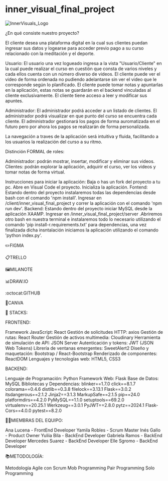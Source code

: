 # inner_visual_final_project
![InnerVisuals_Logo](https://github.com/GabrielaRamos79/inner_visual_final_project/assets/153823346/07158d6f-9108-4a4c-b99a-9734d3c1d8d6)


¿En qué consiste nuestro proyecto?

El cliente desea una plataforma digital en la cual sus clientes puedan ingresar sus datos y logearse para acceder previo pago a su curso relacionado con la meditación y el deporte. 

Usuario:
El usuario una vez logueado ingresa a la vista "Usuario/Cliente" en la cual puede realizar el curso en cuestión que consta de varios niveles y cada ellos cuenta con un número diverso de videos. 
El cliente puede ver el video de forma ordenada no pudiendo adelantarse sin ver el video que le corresponde según lo planificado. 
El cliente puede tomar notas y apuntarlas en la aplicación, estas notas se guardarán en el backend vinculadas al cliente exclusivamente.
El cliente tiene acceso a leer y modificar sus apuntes.

Administrador:
El administrador podrá acceder a un listado de clientes.
El administrador podrá visualizar en que punto del curso se encuentra cada cliente.
El administrador gestionará los pagos de forma auromatizada en el futuro pero por ahora los pagos se realizarán de forma personalizada.

La navegación a traves de la aplicación será intuitiva y fluida, facilitando a los usuarios la realización del curso a su ritmo.

Distinción FORMAL de roles:

Administrador: podrán mostrar, insertar, modificar y eliminar sus videos.
Clientes: podrán explorar la aplicación, adquirir el curso, ver los videos y tomar notas de forma virtual.

Instrucciones para iniciar la aplicación:
Baja o has un fork del proyecto a tu pc. Abre en Visual Code el proyecto. Inicializa la aplicación.
Fontend: Estando dentro del proyecto instalaremos todas las dependencias desde bash con el comando 'npm install'. Ingresar en /client/inner_visual_final_project y correr la aplicación con el comando 'npm run dev'.
Backend: Estando dentro del proyecto iniciar MySQL desde la aplicación XAAMP. Ingresar en /inner_visual_final_project/server .Abriremos otro bash en nuestra terminal e instalaremos todo lo necesario utilizando el comando 'pip install-r.requirements.txt' para dependencias, una vez finalizada dicha insntalación iniciamos la aplicación utilizando el comando 'python index.py'.


✏️FIGMA

📋TRELLO

🖼️MILANOTE

📊DRAW.IO

:octocat:GITHUB

📱CANVA

🔧 STACKS:

FRONTEND:

Framework JavaScript: React
Gestión de solicitudes HTTP: axios
Gestión de rutas: React Router
Gestión de activos multimedia: Cloudinary
Herramienta de simulación de API: JSON Server
Autenticación y tokens: JWT (JSON Web Tokens)
Librería de ventanas emergentes: SweetAlert2
Diseño y maquetación: Bootstrap / React-Bootstrap
Renderizado de componentes: ReactDOM
Lenguajes y tecnologías web: HTML5, CSS3

BACKEND:

Lenguaje de Programación: Python
Framework Web: Flask
Base de Datos: MySQL
Bibliotecas y Dependencias:
blinker==1.7.0
click==8.1.7
colorama==0.4.6
distlib==0.3.8
filelock==3.13.1
Flask==3.0.2
itsdangerous==2.1.2
Jinja2==3.1.3
MarkupSafe==2.1.5
pip==24.0
platformdirs==4.2.0
PyMySQL==1.1.0
setuptools==69.2.0
virtualenv==20.25.1
Werkzeug==3.0.1
PyJWT==2.8.0
pytz==2024.1
Flask-Cors==4.0.0
pytest==8.2.0

👩‍💻MIEMBRAS DEL EQUIPO:

Ana Lucena - FrontEnd Developer
Yamila Robles - Scrum Master
Inés Gallo - Product Owner 
Yuliia Bila - BackEnd Developer
Gabriela Ramos - BackEnd Developer
Mercedes Suarez - BackEnd Developer
Elle Sgromo - BackEnd Developer

📚METODOLOGÍA:

Metodología Agile con Scrum
Mob Programming
Pair Programming
Solo Programming

